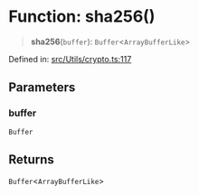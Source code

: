# Function: sha256()

> **sha256**(`buffer`): `Buffer`\<`ArrayBufferLike`\>

Defined in: [src/Utils/crypto.ts:117](https://github.com/Fokusdotid/bail/blob/8b525f9ebcc20cb9acd0f880b6ad58976e38b117/src/Utils/crypto.ts#L117)

## Parameters

### buffer

`Buffer`

## Returns

`Buffer`\<`ArrayBufferLike`\>
